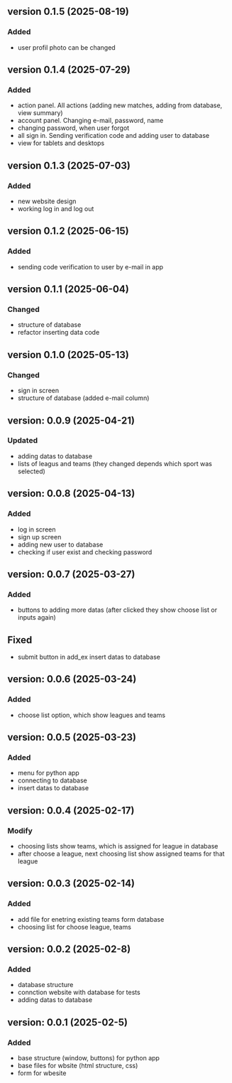 ## version 0.1.5 (2025-08-19)

### Added
- user profil photo can be changed

## version 0.1.4 (2025-07-29)

### Added
- action panel. All actions (adding new matches, adding from database, view summary)
- account panel. Changing e-mail, password, name
- changing password, when user forgot
- all sign in. Sending verification code and adding user to database
- view for tablets and desktops

## version 0.1.3 (2025-07-03)

### Added
- new website design
- working log in and log out

## version 0.1.2 (2025-06-15)

### Added
- sending code verification to user by e-mail in app

## version 0.1.1 (2025-06-04)

### Changed
- structure of database
- refactor inserting data code

## version 0.1.0 (2025-05-13)

### Changed
- sign in screen
- structure of database (added e-mail column)

## version: 0.0.9 (2025-04-21)

### Updated
- adding datas to database
- lists of leagus and teams (they changed depends which sport was selected)

## version: 0.0.8 (2025-04-13)

### Added
- log in screen
- sign up screen
- adding new user to database
- checking if user exist and checking password

## version: 0.0.7 (2025-03-27)

### Added
- buttons to adding more datas (after clicked they show choose list or inputs again)

## Fixed
- submit button in add_ex insert datas to database

## version: 0.0.6 (2025-03-24)

### Added
- choose list option, which show leagues and teams

## version: 0.0.5 (2025-03-23)

### Added
- menu for python app
- connecting to database
- insert datas to database

## version: 0.0.4 (2025-02-17)

### Modify
- choosing lists show teams, which is assigned for league in database
- after choose a league, next choosing list show assigned teams for that league

## version: 0.0.3 (2025-02-14)

### Added
- add file for enetring existing teams form database
- choosing list for choose league, teams

## version: 0.0.2 (2025-02-8)

### Added 
- database structure
- connction website with database for tests
- adding datas to database

## version: 0.0.1 (2025-02-5)

### Added
- base structure (window, buttons) for python app
- base files for wbsite (html structure, css)
- form for wbesite
